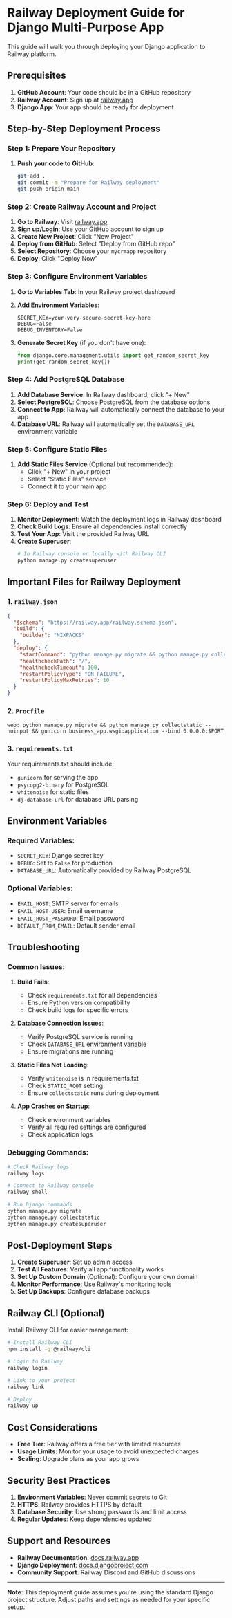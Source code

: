 # Railway Deployment Guide for Django Multi-Purpose App

This guide will walk you through deploying your Django application to Railway platform.

## Prerequisites

1. **GitHub Account**: Your code should be in a GitHub repository
2. **Railway Account**: Sign up at [railway.app](https://railway.app)
3. **Django App**: Your app should be ready for deployment

## Step-by-Step Deployment Process

### Step 1: Prepare Your Repository

1. **Push your code to GitHub**:
   ```bash
   git add .
   git commit -m "Prepare for Railway deployment"
   git push origin main
   ```

### Step 2: Create Railway Account and Project

1. **Go to Railway**: Visit [railway.app](https://railway.app)
2. **Sign up/Login**: Use your GitHub account to sign up
3. **Create New Project**: Click "New Project"
4. **Deploy from GitHub**: Select "Deploy from GitHub repo"
5. **Select Repository**: Choose your `mycrmapp` repository
6. **Deploy**: Click "Deploy Now"

### Step 3: Configure Environment Variables

1. **Go to Variables Tab**: In your Railway project dashboard
2. **Add Environment Variables**:
   ```
   SECRET_KEY=your-very-secure-secret-key-here
   DEBUG=False
   DEBUG_INVENTORY=False
   ```

3. **Generate Secret Key** (if you don't have one):
   ```python
   from django.core.management.utils import get_random_secret_key
   print(get_random_secret_key())
   ```

### Step 4: Add PostgreSQL Database

1. **Add Database Service**: In Railway dashboard, click "+ New"
2. **Select PostgreSQL**: Choose PostgreSQL from the database options
3. **Connect to App**: Railway will automatically connect the database to your app
4. **Database URL**: Railway will automatically set the `DATABASE_URL` environment variable

### Step 5: Configure Static Files

1. **Add Static Files Service** (Optional but recommended):
   - Click "+ New" in your project
   - Select "Static Files" service
   - Connect it to your main app

### Step 6: Deploy and Test

1. **Monitor Deployment**: Watch the deployment logs in Railway dashboard
2. **Check Build Logs**: Ensure all dependencies install correctly
3. **Test Your App**: Visit the provided Railway URL
4. **Create Superuser**: 
   ```bash
   # In Railway console or locally with Railway CLI
   python manage.py createsuperuser
   ```

## Important Files for Railway Deployment

### 1. `railway.json`
```json
{
  "$schema": "https://railway.app/railway.schema.json",
  "build": {
    "builder": "NIXPACKS"
  },
  "deploy": {
    "startCommand": "python manage.py migrate && python manage.py collectstatic --noinput && gunicorn business_app.wsgi:application --bind 0.0.0.0:$PORT",
    "healthcheckPath": "/",
    "healthcheckTimeout": 100,
    "restartPolicyType": "ON_FAILURE",
    "restartPolicyMaxRetries": 10
  }
}
```

### 2. `Procfile`
```
web: python manage.py migrate && python manage.py collectstatic --noinput && gunicorn business_app.wsgi:application --bind 0.0.0.0:$PORT
```

### 3. `requirements.txt`
Your requirements.txt should include:
- `gunicorn` for serving the app
- `psycopg2-binary` for PostgreSQL
- `whitenoise` for static files
- `dj-database-url` for database URL parsing

## Environment Variables

### Required Variables:
- `SECRET_KEY`: Django secret key
- `DEBUG`: Set to `False` for production
- `DATABASE_URL`: Automatically provided by Railway PostgreSQL

### Optional Variables:
- `EMAIL_HOST`: SMTP server for emails
- `EMAIL_HOST_USER`: Email username
- `EMAIL_HOST_PASSWORD`: Email password
- `DEFAULT_FROM_EMAIL`: Default sender email

## Troubleshooting

### Common Issues:

1. **Build Fails**:
   - Check `requirements.txt` for all dependencies
   - Ensure Python version compatibility
   - Check build logs for specific errors

2. **Database Connection Issues**:
   - Verify PostgreSQL service is running
   - Check `DATABASE_URL` environment variable
   - Ensure migrations are running

3. **Static Files Not Loading**:
   - Verify `whitenoise` is in requirements.txt
   - Check `STATIC_ROOT` setting
   - Ensure `collectstatic` runs during deployment

4. **App Crashes on Startup**:
   - Check environment variables
   - Verify all required settings are configured
   - Check application logs

### Debugging Commands:

```bash
# Check Railway logs
railway logs

# Connect to Railway console
railway shell

# Run Django commands
python manage.py migrate
python manage.py collectstatic
python manage.py createsuperuser
```

## Post-Deployment Steps

1. **Create Superuser**: Set up admin access
2. **Test All Features**: Verify all app functionality works
3. **Set Up Custom Domain** (Optional): Configure your own domain
4. **Monitor Performance**: Use Railway's monitoring tools
5. **Set Up Backups**: Configure database backups

## Railway CLI (Optional)

Install Railway CLI for easier management:

```bash
# Install Railway CLI
npm install -g @railway/cli

# Login to Railway
railway login

# Link to your project
railway link

# Deploy
railway up
```

## Cost Considerations

- **Free Tier**: Railway offers a free tier with limited resources
- **Usage Limits**: Monitor your usage to avoid unexpected charges
- **Scaling**: Upgrade plans as your app grows

## Security Best Practices

1. **Environment Variables**: Never commit secrets to Git
2. **HTTPS**: Railway provides HTTPS by default
3. **Database Security**: Use strong passwords and limit access
4. **Regular Updates**: Keep dependencies updated

## Support and Resources

- **Railway Documentation**: [docs.railway.app](https://docs.railway.app)
- **Django Deployment**: [docs.djangoproject.com](https://docs.djangoproject.com/en/stable/howto/deployment/)
- **Community Support**: Railway Discord and GitHub discussions

---

**Note**: This deployment guide assumes you're using the standard Django project structure. Adjust paths and settings as needed for your specific setup.
